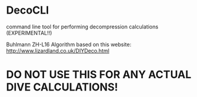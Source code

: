 # DecoCLI
command line tool for performing decompression calculations (EXPERIMENTAL!!)

Buhlmann ZH-L16 Algorithm based on this website: http://www.lizardland.co.uk/DIYDeco.html

# DO NOT USE THIS FOR ANY ACTUAL DIVE CALCULATIONS!

